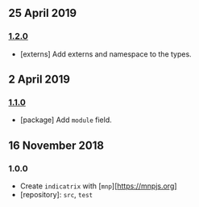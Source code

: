 ## 25 April 2019

### [1.2.0](https://github.com/artdecocode/indicatrix/compare/v1.1.0...v1.2.0)

- [externs] Add externs and namespace to the types.

## 2 April 2019

### [1.1.0](https://github.com/artdecocode/indicatrix/compare/v1.0.0...v1.1.0)

- [package] Add `module` field.

## 16 November 2018

### 1.0.0

- Create `indicatrix` with [`mnp`][https://mnpjs.org]
- [repository]: `src`, `test`
